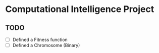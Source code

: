 # Computational Intelligence Project

## TODO

- [ ] Defined a Fitness function
- [ ] Defined a Chromosome (Binary)
